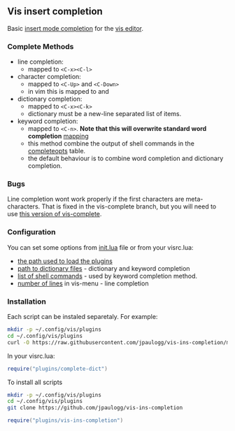 ## Vis insert completion
Basic [insert mode completion](https://vimhelp.org/insert.txt.html#ins-completion)
for the [vis editor](https://github.com/martanne/vis/).

### Complete Methods
* line completion:
  - mapped to `<C-x><C-l>`
* character completion:
  - mapped to `<C-Up>` and `<C-Down>`
  - in vim this is mapped to [<C-E>](https://vimhelp.org/scroll.txt.html#CTRL-E) and [<C-Y>](https://vimhelp.org/scroll.txt.html#CTRL-Y)
* dictionary completion:
  - mapped to `<C-x><C-k>`
  - dictionary must be a new-line separated list of items.
* keyword completion:
  - mapped to `<C-n>`. **Note that this will overwrite standard word completion** [mapping](https://github.com/martanne/vis/blob/master/lua/plugins/complete-word.lua)
  - this method combine the output of shell commands in the [completeopts](init.lua#L12-L13) table.
  - the default behaviour is to combine word completion and dictionary completion.

### Bugs
Line completion wont work properly if the first characters are meta-characters.
That is fixed in the vis-complete branch, but you will need to use [this version
of vis-complete](https://github.com/martanne/vis/pull/959).

### Configuration
You can set some options from [init.lua](init.lua) file or from your visrc.lua:
* [the path used to load the plugins](init.lua#L3)
* [path to dictionary files](init.lua#L4-L7) - dictionary and keyword completion
* [list of shell commands](init.lua#L12-L13) - used by keyword completion method.
* [number of lines](init.lua#L13) in vis-menu - line completion

### Installation
Each script can be instaled separetaly. For example:
```bash
mkdir -p ~/.config/vis/plugins
cd ~/.config/vis/plugins
curl -O https://raw.githubusercontent.com/jpaulogg/vis-ins-completion/master/complete-dict.lua
```
In your visrc.lua:
```lua
require("plugins/complete-dict")
```

To install all scripts
```bash
mkdir -p ~/.config/vis/plugins
cd ~/.config/vis/plugins
git clone https://github.com/jpaulogg/vis-ins-completion
```
```lua
require("plugins/vis-ins-completion")
```
